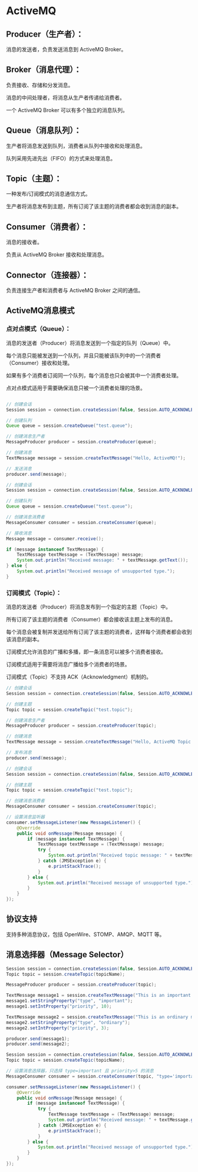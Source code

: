 # ActiveMQ

## Producer（生产者）：

消息的发送者，负责发送消息到 ActiveMQ Broker。

## Broker（消息代理）：

负责接收、存储和分发消息。

消息的中间处理者，将消息从生产者传递给消费者。

一个 ActiveMQ Broker 可以有多个独立的消息队列。

## Queue（消息队列）：

生产者将消息发送到队列，消费者从队列中接收和处理消息。

队列采用先进先出（FIFO）的方式来处理消息。

## Topic（主题）：

一种发布/订阅模式的消息通信方式。

生产者将消息发布到主题，所有订阅了该主题的消费者都会收到消息的副本。

## Consumer（消费者）：

消息的接收者。

负责从 ActiveMQ Broker 接收和处理消息。

## Connector（连接器）：

负责连接生产者和消费者与 ActiveMQ Broker 之间的通信。


## ActiveMQ消息模式

### 点对点模式（Queue）：

消息的发送者（Producer）将消息发送到一个指定的队列（Queue）中。

每个消息只能被发送到一个队列，并且只能被该队列中的一个消费者（Consumer）接收和处理。

如果有多个消费者订阅同一个队列，每个消息也只会被其中一个消费者处理。

点对点模式适用于需要确保消息只被一个消费者处理的场景。

```java

// 创建会话
Session session = connection.createSession(false, Session.AUTO_ACKNOWLEDGE);

// 创建队列
Queue queue = session.createQueue("test.queue");

// 创建消息生产者
MessageProducer producer = session.createProducer(queue);

// 创建消息
TextMessage message = session.createTextMessage("Hello, ActiveMQ!");

// 发送消息
producer.send(message);

```
```java
// 创建会话
Session session = connection.createSession(false, Session.AUTO_ACKNOWLEDGE);

// 创建队列
Queue queue = session.createQueue("test.queue");

// 创建消息消费者
MessageConsumer consumer = session.createConsumer(queue);

// 接收消息
Message message = consumer.receive();

if (message instanceof TextMessage) {
    TextMessage textMessage = (TextMessage) message;
    System.out.println("Received message: " + textMessage.getText());
} else {
    System.out.println("Received message of unsupported type.");
}
```
### 订阅模式（Topic）：

消息的发送者（Producer）将消息发布到一个指定的主题（Topic）中。

所有订阅了该主题的消费者（Consumer）都会接收该主题上发布的消息。

每个消息会被复制并发送给所有订阅了该主题的消费者，这样每个消费者都会收到该消息的副本。

订阅模式允许消息的广播和多播，即一条消息可以被多个消费者接收。

订阅模式适用于需要将消息广播给多个消费者的场景。

订阅模式（Topic）不支持 ACK（Acknowledgment）机制的。

```java
// 创建会话
Session session = connection.createSession(false, Session.AUTO_ACKNOWLEDGE);

// 创建主题
Topic topic = session.createTopic("test.topic");

// 创建消息生产者
MessageProducer producer = session.createProducer(topic);

// 创建消息
TextMessage message = session.createTextMessage("Hello, ActiveMQ Topic!");

// 发布消息
producer.send(message);
```
```java
// 创建会话
Session session = connection.createSession(false, Session.AUTO_ACKNOWLEDGE);

// 创建主题
Topic topic = session.createTopic("test.topic");

// 创建消息消费者
MessageConsumer consumer = session.createConsumer(topic);

// 设置消息监听器
consumer.setMessageListener(new MessageListener() {
    @Override
    public void onMessage(Message message) {
        if (message instanceof TextMessage) {
            TextMessage textMessage = (TextMessage) message;
            try {
                System.out.println("Received topic message: " + textMessage.getText());
            } catch (JMSException e) {
                e.printStackTrace();
            }
        } else {
            System.out.println("Received message of unsupported type.");
        }
    }
});
```


## 协议支持

支持多种消息协议，包括 OpenWire、STOMP、AMQP、MQTT 等。

## 消息选择器（Message Selector）

```java
Session session = connection.createSession(false, Session.AUTO_ACKNOWLEDGE);
Topic topic = session.createTopic(topicName);

MessageProducer producer = session.createProducer(topic);

TextMessage message1 = session.createTextMessage("This is an important message.");
message1.setStringProperty("type", "important");
message1.setIntProperty("priority", 10);

TextMessage message2 = session.createTextMessage("This is an ordinary message.");
message2.setStringProperty("type", "ordinary");
message2.setIntProperty("priority", 3);

producer.send(message1);
producer.send(message2);
```

```java
Session session = connection.createSession(false, Session.AUTO_ACKNOWLEDGE);
Topic topic = session.createTopic(topicName);

// 设置消息选择器，只选择 type=important 且 priority>5 的消息
MessageConsumer consumer = session.createConsumer(topic, "type='important' AND priority>5");

consumer.setMessageListener(new MessageListener() {
    @Override
    public void onMessage(Message message) {
        if (message instanceof TextMessage) {
            try {
                TextMessage textMessage = (TextMessage) message;
                System.out.println("Received message: " + textMessage.getText());
            } catch (JMSException e) {
                e.printStackTrace();
            }
        } else {
            System.out.println("Received message of unsupported type.");
        }
    }
});
```